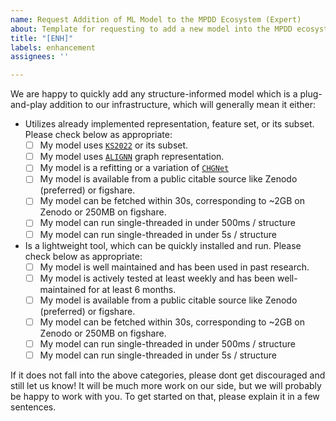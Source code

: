 ```yaml
---
name: Request Addition of ML Model to the MPDD Ecosystem (Expert)
about: Template for requesting to add a new model into the MPDD ecosystem.
title: "[ENH]"
labels: enhancement
assignees: ''

---
```


We are happy to quickly add any structure-informed model which is a plug-and-play addition to our infrastructure, which will generally mean it either:
- Utilizes already implemented representation, feature set, or its subset. Please check below as appropriate:
    - [ ] My model uses [`KS2022`](https://pysipfenn.readthedocs.io/en/v0.15.0/source/pysipfenn.descriptorDefinitions.html) or its subset.
    - [ ] My model uses [`ALIGNN`](https://github.com/usnistgov/alignn/blob/main/alignn/models/alignn.py#L190) graph representation.
    - [ ] My model is a refitting or a variation of [`CHGNet`](https://github.com/CederGroupHub/chgnet/blob/main/chgnet/model/model.py#L33)
    - [ ] My model is available from a public citable source like Zenodo (preferred) or figshare.
    - [ ] My model can be fetched within 30s, corresponding to ~2GB on Zenodo or 250MB on figshare.
    - [ ] My model can run single-threaded in under 500ms / structure
    - [ ] My model can run single-threaded in under 5s / structure

- Is a lightweight tool, which can be quickly installed and run. Please check below as appropriate:
    - [ ] My model is well maintained and has been used in past research.
    - [ ] My model is actively tested at least weekly and has been well-maintained for at least 6 months.
    - [ ] My model is available from a public citable source like Zenodo (preferred) or figshare.
    - [ ] My model can be fetched within 30s, corresponding to ~2GB on Zenodo or 250MB on figshare.
    - [ ] My model can run single-threaded in under 500ms / structure
    - [ ] My model can run single-threaded in under 5s / structure
 
If it does not fall into the above categories, please dont get discouraged and still let us know! It will be much more work on our side, but we will probably be happy to work with you. To get started on that, please explain it in a few sentences.
